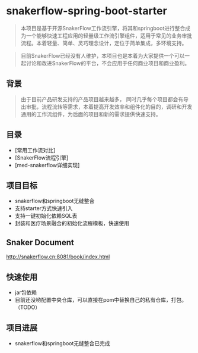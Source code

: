 # snakerflow-spring-boot-starter
>  本项目是基于开源SnakerFlow工作流引擎，将其和springboot进行整合成为一个能够快速工程应用的轻量级工作流引擎组件，适用于常见的业务审批流程。本着轻量、简单、灵巧理念设计，定位于简单集成，多环境支持。


>  目前SnakerFlow已经没有人维护，本项目也是本着为大家提供一个可以一起讨论和改进SnakerFlow的平台，不会应用于任何商业项目和商业盈利。

## 背景

> 由于目前产品研发支持的产品项目越来越多， 同时几乎每个项目都会有导出审批，流程流转等需求，本着提高开发效率和组件化的目的，调研和开发通用的工作流组件，为后面的项目和新的需求提供快速支持。

## 目录
* [常用工作流对比] 
* [SnakerFlow流程引擎] 
* [med-snakerflow详细实现]
## 项目目标
- snakerflow和springboot无缝整合
- 支持starter方式快速引入
- 支持一键初始化依赖SQL表
- 封装和医疗场景融合的初始化流程模板，快速使用


## Snaker Document
http://snakerflow.cn:8081/book/index.html

## 快速使用
- jar包依赖
- 目前还没哟配置中央仓库，可以直接在pom中替换自己的私有仓库，打包。（TODO）
## 项目进展
- snakerflow和springboot无缝整合已完成
